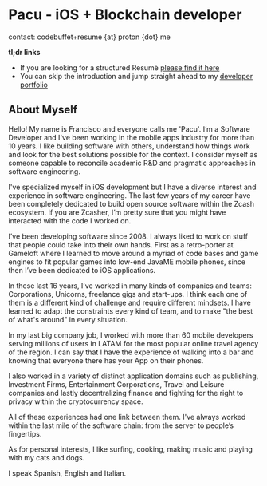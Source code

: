 # Pacu - iOS + Blockchain developer

contact: codebuffet+resume {at} proton {dot} me

**tl;dr links**
- If you are looking for a structured Resumè [please find it here](./RESUME.md)
- You can skip the introduction and jump straight ahead to my [developer portfolio](./PORTFOLIO.md)

## About Myself

Hello! My name is Francisco and everyone calls me 'Pacu'. I’m a Software Developer and I've been working in the mobile apps industry for more than 10 years. I like building software with others,
understand how things work and look for the best solutions possible for the context. I consider
myself as someone capable to reconcile academic R&D and pragmatic approaches in software engineering.

I've specialized myself in iOS development but I have a diverse interest and experience in software engineering. The last few years of my career have been completely dedicated to build open source software within the Zcash ecosystem. If you are Zcasher, I’m pretty sure that you might have interacted with the code I worked on.

I’ve been developing software since 2008. I always liked to work on stuff that people could take into their own hands. First as a retro-porter at Gameloft where I learned to move around a myriad of code bases and game engines to fit popular games into low-end JavaME mobile phones, since then I’ve been dedicated to iOS applications. 

In these last 16 years, I’ve worked in many kinds of companies and teams: Corporations, Unicorns, freelance gigs and start-ups. I think each one of them is a different kind of challenge and require different mindsets. I have learned to adapt the constraints every kind of team, and to make "the best of what's around" in every situation. 

In my last big company job, I worked with more than 60 mobile developers serving millions of users in LATAM for the most popular online travel agency of the region. I can say that I have the experience of walking into a bar and knowing that everyone there has your App on their phones. 

I also worked in a variety of distinct application domains such as publishing, Investment Firms, Entertainment Corporations, Travel and Leisure companies and lastly decentralizing finance and fighting for the right to privacy within the cryptocurrency space. 

All of these experiences had one link between them. I've always worked within the last mile of the software chain: from the server to people’s fingertips. 

As for personal interests, I like surfing, cooking, making music and playing with my cats and dogs. 

I speak Spanish, English and Italian. 